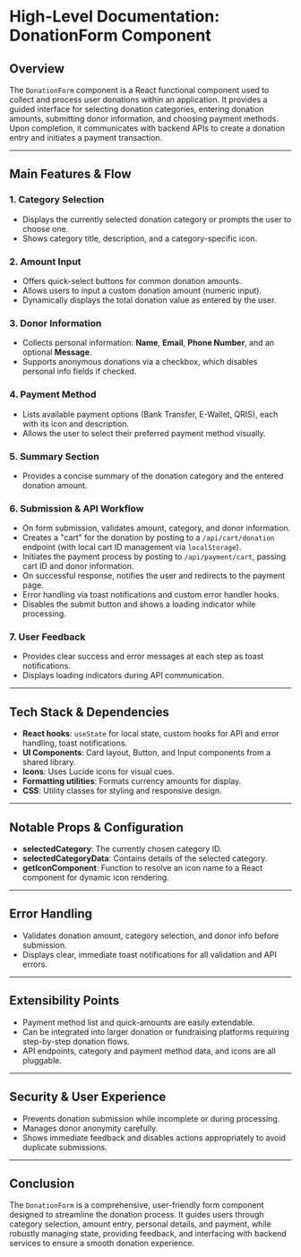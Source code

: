 # High-Level Documentation: DonationForm Component

## Overview

The `DonationForm` component is a React functional component used to collect and process user donations within an application. It provides a guided interface for selecting donation categories, entering donation amounts, submitting donor information, and choosing payment methods. Upon completion, it communicates with backend APIs to create a donation entry and initiates a payment transaction.

---

## Main Features & Flow

### 1. Category Selection

- Displays the currently selected donation category or prompts the user to choose one.
- Shows category title, description, and a category-specific icon.

### 2. Amount Input

- Offers quick-select buttons for common donation amounts.
- Allows users to input a custom donation amount (numeric input).
- Dynamically displays the total donation value as entered by the user.

### 3. Donor Information

- Collects personal information: **Name**, **Email**, **Phone Number**, and an optional **Message**.
- Supports anonymous donations via a checkbox, which disables personal info fields if checked.

### 4. Payment Method

- Lists available payment options (Bank Transfer, E-Wallet, QRIS), each with its icon and description.
- Allows the user to select their preferred payment method visually.

### 5. Summary Section

- Provides a concise summary of the donation category and the entered donation amount.

### 6. Submission & API Workflow

- On form submission, validates amount, category, and donor information.
- Creates a "cart" for the donation by posting to a `/api/cart/donation` endpoint (with local cart ID management via `localStorage`).
- Initiates the payment process by posting to `/api/payment/cart`, passing cart ID and donor information.
- On successful response, notifies the user and redirects to the payment page.
- Error handling via toast notifications and custom error handler hooks.
- Disables the submit button and shows a loading indicator while processing.

### 7. User Feedback

- Provides clear success and error messages at each step as toast notifications.
- Displays loading indicators during API communication.

---

## Tech Stack & Dependencies

- **React hooks**: `useState` for local state, custom hooks for API and error handling, toast notifications.
- **UI Components**: Card layout, Button, and Input components from a shared library.
- **Icons**: Uses Lucide icons for visual cues.
- **Formatting utilities**: Formats currency amounts for display.
- **CSS**: Utility classes for styling and responsive design.

---

## Notable Props & Configuration

- **selectedCategory**: The currently chosen category ID.
- **selectedCategoryData**: Contains details of the selected category.
- **getIconComponent**: Function to resolve an icon name to a React component for dynamic icon rendering.

---

## Error Handling

- Validates donation amount, category selection, and donor info before submission.
- Displays clear, immediate toast notifications for all validation and API errors.

---

## Extensibility Points

- Payment method list and quick-amounts are easily extendable.
- Can be integrated into larger donation or fundraising platforms requiring step-by-step donation flows.
- API endpoints, category and payment method data, and icons are all pluggable.

---

## Security & User Experience

- Prevents donation submission while incomplete or during processing.
- Manages donor anonymity carefully.
- Shows immediate feedback and disables actions appropriately to avoid duplicate submissions.

---

## Conclusion

The `DonationForm` is a comprehensive, user-friendly form component designed to streamline the donation process. It guides users through category selection, amount entry, personal details, and payment, while robustly managing state, providing feedback, and interfacing with backend services to ensure a smooth donation experience.
